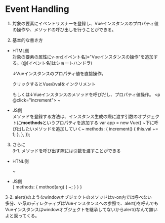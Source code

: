 # Event Handling

1. 対象の要素にイベントリスナーを登録し、Vueインスタンスのプロパティ値の操作や、メソッドの呼び出しを行うことができる。   

2. 基本的な書き方  
  - HTML側   
  対象の要素の属性にv-on:[イベント名]="Vueインスタンスの操作"を追加する。(@[イベント名]はショートハンドラ)

    ↓Vueインスタンスのプロパティ値を直接操作。
          <p v-on:click="val += 1">
            クリックするとVueのvalをインクリメント
          </p>

    もしくは↓Vueインスタンスのメソッドを呼びだし、プロパティ値操作。
          <p @click="increment">
            ~
          </p>

  - JS側     
  メソッドを登録する方法は、インスタンス生成の際に渡す引数のオブジェクトに**moethods**というプロパティを追加する
        var app = new Vue({
          ~下に呼び出したいメソッドを追加していく~
          methods: {
            increment() {
              this.val += 1;
            },
          },
        });

3. さらに  
  3-1. メソッドを呼び出す際には引数を渡すことができる  
  - HTNL側   
          <p v-on:click="method(arg)"> ~ </p>

  - JS側   
          {
            methods: {
              mothod(arg) {
                ~;
              }
            }
          }

 3-2. alert()のようなwindowオブジェクトのメソッドはv-on内では呼べない  
多分、v-系のディレクティブはVueインスタンスへの参照で、alert()を呼んでもVueインスタンスはwindowオブジェクトを継承してないからalert()なんて無いよと返ってくる。
